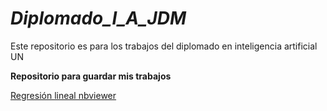 # ***Diplomado_I_A_JDM***
Este repositorio es para los trabajos del diplomado en inteligencia artificial UN

**Repositorio para guardar mis trabajos**


[Regresión lineal nbviewer](https://nbviewer.jupyter.org/github/QcoJuanDavidMarin/repo_Diplomado_I_A/blob/main/RegresionLinealJDM.ipynb)
